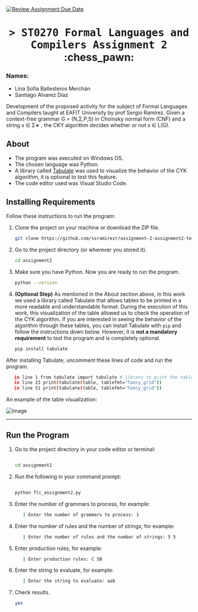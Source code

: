 [![Review Assignment Due Date](https://classroom.github.com/assets/deadline-readme-button-24ddc0f5d75046c5622901739e7c5dd533143b0c8e959d652212380cedb1ea36.svg)](https://classroom.github.com/a/ktyD1gKg)
<h1 align="center">
    <tt>> ST0270 Formal Languages and Compilers
Assignment 2 </tt> :chess_pawn:
</h1>

### Names: 
- Lina Sofía Ballesteros Merchán
- Santiago Alvarez Díaz

Development of the proposed activity for the subject of Formal Languages and Compilers taught at EAFIT University by prof Sergio Ramírez. Given a context-free grammar G = (N,Σ,P,S) in Chomsky normal form (CNF) and a string x ∈ Σ∗ , the CKY algorithm decides whether or not x ∈ L(G).

## About
- The program was executed on Windows OS.
- The chosen language was Python.
- A library called [Tabulate](https://pypi.org/project/tabulate/) was used to visualize the behavior of the CYK algorithm, it is optional to test this feature.
- The code editor used was Visual Studio Code.

## Installing Requirements

Follow these instructions to run the program:

1. Clone the project on your machine or download the ZIP file.

    ```bash
    git clone https://github.com/ssramirezr/assignment-2-assignment2-teamsl.git
    ```
2. Go to the project directory (or wherever you stored it).

    ```bash
    cd assignment2
    ```
  
3. Make sure you have Python. Now you are ready to run the program.
  
    ```bash
    python --version

    ```
4. **(Optional Step)** As mentioned in the About section above, in this work we used a library called Tabulate that allows tables to be printed in a more readable and understandable format. During the execution of this work, this visualization of the table allowed us to check the operation of the CYK algorithm. If you are interested in seeing the behavior of the algorithm through these tables, you can install Tabulate with `pip` and follow the instructions down below. However, it is **not a mandatory requirement** to test the program and is completely optional. 

    ```bash
    pip install tabulate
    ```
After installing Tabulate, uncomment these lines of code and run the program.

 ```bash
    in line 1 from tabulate import tabulate # library to print the table
    in line 23 print(tabulate(table, tablefmt="fancy_grid"))
    in line 51 print(tabulate(table, tablefmt="fancy_grid"))
 ```
An example of the table visualization:

![image](https://github.com/ssramirezr/assignment-2-assignment2-teamsl/assets/140737132/71f2f38b-3ef8-497c-8a7b-3490dafd68c8)

----------------------
## Run the Program

1. Go to the project directory in your code editor or terminal:
   
    ```bash
    
    cd assignment2
    
    ```

3. Run the following in your command prompt:

    ```bash
    
    python flc_assignment2.py
    
    ```
    
4. Enter the number of grammars to process, for example:

    ```bash
       | Enter the number of grammars to process: 1
    ```
    
4. Enter the number of rules and the number of strings, for example:

    ```bash
       | Enter the number of rules and the number of strings: 5 5
    ```
    
4. Enter production rules, for example:

    ```bash
       | Enter production rules: C SB
    ```
    
4. Enter the string to evaluate, for example:

    ```bash
       | Enter the string to evaluate: aab
    ```
    
5. Check results.
     ```bash
   yes
    ```

